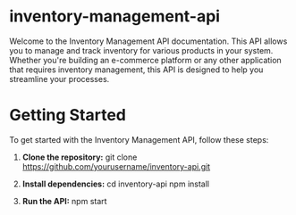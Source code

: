 # inventory-management-api 

Welcome to the Inventory Management API documentation. This API allows you to manage and track inventory for various products in your system. Whether you're building an e-commerce platform or any other application that requires inventory management, this API is designed to help you streamline your processes.

# Getting Started

To get started with the Inventory Management API, follow these steps:

1. **Clone the repository:**
     git clone https://github.com/yourusername/inventory-api.git

2.  **Install dependencies:**
     cd inventory-api
     npm install  
3.  **Run the API:**
       npm start
